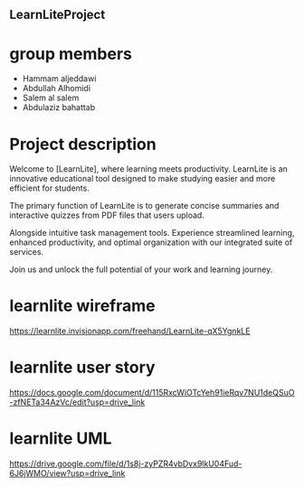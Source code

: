## LearnLiteProject ##

# group members 
- Hammam aljeddawi 
- Abdullah Alhomidi 
- Salem al salem 
- Abdulaziz bahattab 
 
# Project description 
Welcome to [LearnLite], where learning meets productivity. 
LearnLite is an innovative educational tool designed to make studying easier and more efficient for students. 

The primary function of LearnLite is to generate concise summaries and interactive quizzes from PDF files that users upload.

Alongside intuitive task management tools. Experience streamlined learning, enhanced productivity, and optimal organization with our integrated suite of services. 

Join us and unlock the full potential of your work and learning journey.



 # learnlite wireframe 
 https://learnlite.invisionapp.com/freehand/LearnLite-qX5YgnkLE
 # learnlite user story 
 https://docs.google.com/document/d/115RxcWiOTcYeh91ieRqv7NU1deQSuO-zfNETa34AzVc/edit?usp=drive_link
 # learnlite UML 
 https://drive.google.com/file/d/1s8j-zyPZR4vbDvx9lkU04Fud-6J6jWMO/view?usp=drive_link  
